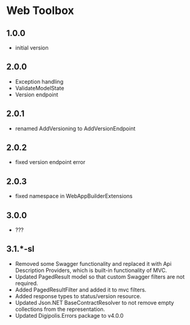# Web Toolbox

## 1.0.0

- initial version

## 2.0.0

- Exception handling
- ValidateModelState
- Version endpoint

## 2.0.1

- renamed AddVersioning to AddVersionEndpoint

## 2.0.2

- fixed version endpoint error

## 2.0.3

- fixed namespace in WebAppBuilderExtensions

## 3.0.0

- ???

## 3.1.*-sl

- Removed some Swagger functionality and replaced it with Api Description Providers, which is built-in functionality of MVC.
- Updated PagedResult model so that custom Swagger filters are not required.
- Added PagedResultFilter and added it to mvc filters.
- Added response types to status/version resource.
- Updated Json.NET BaseContractResolver to not remove empty collections from the representation.
- Updated Digipolis.Errors package to v4.0.0